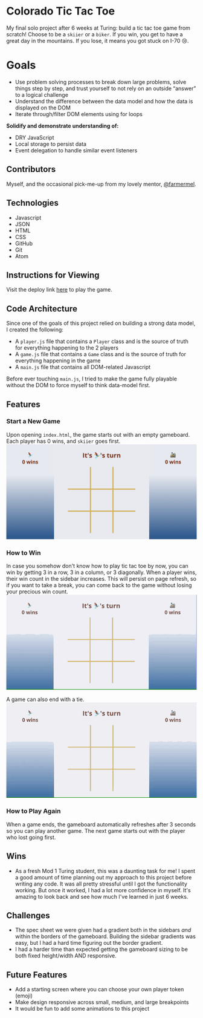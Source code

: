 # Colorado Tic Tac Toe
My final solo project after 6 weeks at Turing: build a tic tac toe game from scratch! Choose to be a `skiier` or a `biker`. If you win, you get to have a great day in the mountains. If you lose, it means you got stuck on I-70 :cry:.

# Goals
- Use problem solving processes to break down large problems, solve things step by step, and trust yourself to not rely on an outside “answer” to a logical challenge
- Understand the difference between the data model and how the data is displayed on the DOM
- Iterate through/filter DOM elements using for loops

**Solidify and demonstrate understanding of:**
  * DRY JavaScript
  * Local storage to persist data
  * Event delegation to handle similar event listeners  

## Contributors
Myself, and the occasional pick-me-up from my lovely mentor, [@farmermel](https://github.com/farmermel).

## Technologies
- Javascript
- JSON
- HTML
- CSS
- GitHub
- Git
- Atom

## Instructions for Viewing
Visit the deploy link [here](https://tashiad.github.io/tic-tac-toe/) to play the game.

## Code Architecture
Since one of the goals of this project relied on building a strong data model, I created the following:
- A `player.js` file that contains a `Player` class and is the source of truth for everything happening to the 2 players
- A `game.js` file that contains a `Game` class and is the source of truth for everything happening in the game
- A `main.js` file that contains all DOM-related Javascript

Before ever touching `main.js`, I tried to make the game fully playable without the DOM to force myself to think data-model first.

## Features

### Start a New Game
Upon opening `index.html`, the game starts out with an empty gameboard. Each player has 0 wins, and `skiier` goes first.
![Initial Screen](readme-images/initial-screen.png)

### How to Win
In case you somehow don't know how to play tic tac toe by now, you can win by getting 3 in a row, 3 in a column, or 3 diagonally. When a player wins, their win count in the sidebar increases. This will persist on page refresh, so if you want to take a break, you can come back to the game without losing your precious win count.
![Wins](readme-images/win.gif)

A game can also end with a tie.
![Draws](readme-images/tie.gif)

### How to Play Again
When a game ends, the gameboard automatically refreshes after 3 seconds so you can play another game. The next game starts out with the player who lost going first.

## Wins
- As a fresh Mod 1 Turing student, this was a daunting task for me! I spent a good amount of time planning out my approach to this project before writing any code. It was all pretty stressful until I got the functionality working. But once it worked, I had a lot more confidence in myself. It's amazing to look back and see how much I've learned in just 6 weeks.

## Challenges
- The spec sheet we were given had a gradient both in the sidebars _and_ within the borders of the gameboard. Building the sidebar gradients was easy, but I had a hard time figuring out the border gradient.
- I had a harder time than expected getting the gameboard sizing to be both fixed height/width AND responsive.

## Future Features
- Add a starting screen where you can choose your own player token (emoji)
- Make design responsive across small, medium, and large breakpoints
- It would be fun to add some animations to this project
